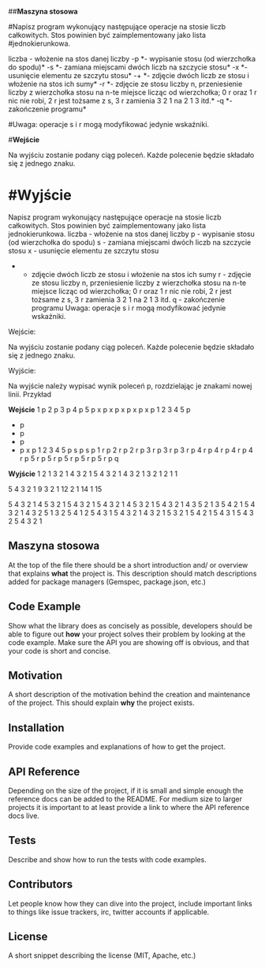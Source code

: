 ##**Maszyna stosowa**

#Napisz program wykonujący następujące operacje na stosie liczb całkowitych. Stos powinien być zaimplementowany jako lista 
#jednokierunkowa.

liczba - włożenie na stos danej liczby
-p \*- wypisanie stosu (od wierzchołka do spodu)\*
-s \*- zamiana miejscami dwóch liczb na szczycie stosu\*
-x \*- usunięcie elementu ze szczytu stosu\*
-+ \*- zdjęcie dwóch liczb ze stosu i włożenie na stos ich sumy\*
-r \*- zdjęcie ze stosu liczby n, przeniesienie liczby z wierzchołka stosu na n-te miejsce licząc od wierzchołka; 0 r oraz 1 r nic nie robi, 2 r jest tożsame z s, 3 r zamienia 3 2 1 na 2 1 3 itd.\*
-q \*- zakończenie programu\*

#Uwaga: operacje s i r mogą modyfikować jedynie wskaźniki.

#**Wejście**

Na wyjściu zostanie podany ciąg poleceń. Każde polecenie będzie składało się z jednego znaku.

#**Wyjście**
=======
Napisz program wykonujący następujące operacje na stosie liczb całkowitych. Stos powinien być zaimplementowany jako lista jednokierunkowa.
liczba - włożenie na stos danej liczby
p - wypisanie stosu (od wierzchołka do spodu)
s - zamiana miejscami dwóch liczb na szczycie stosu
x - usunięcie elementu ze szczytu stosu
+ - zdjęcie dwóch liczb ze stosu i włożenie na stos ich sumy
r - zdjęcie ze stosu liczby n, przeniesienie liczby z wierzchołka stosu na n-te miejsce licząc od wierzchołka; 0 r oraz 1 r nic nie robi, 2 r jest tożsame z s, 3 r zamienia 3 2 1 na 2 1 3 itd.
q - zakończenie programu
Uwaga: operacje s i r mogą modyfikować jedynie wskaźniki.

Wejście:

Na wyjściu zostanie podany ciąg poleceń. Każde polecenie będzie składało się z jednego znaku.

Wyjście:

Na wyjście należy wypisać wynik poleceń p, rozdzielając je znakami nowej linii.
Przykład

**Wejście**
1 p
2 p
3 p
4 p
5 p
x p
x p
x p
x p
x p
1 2 3 4 5 p
+ p
+ p
+ p
+ p
x p
1 2 3 4 5 p
s p
s p
1 r p
2 r p
2 r p
3 r p
3 r p
3 r p
4 r p
4 r p
4 r p
4 r p
5 r p
5 r p
5 r p
5 r p
5 r p
q

**Wyjście**
1 
2 1 
3 2 1 
4 3 2 1 
5 4 3 2 1 
4 3 2 1 
3 2 1 
2 1 
1 

5 4 3 2 1 
9 3 2 1 
12 2 1 
14 1 
15 

5 4 3 2 1 
4 5 3 2 1 
5 4 3 2 1 
5 4 3 2 1 
4 5 3 2 1 
5 4 3 2 1 
4 3 5 2 1 
3 5 4 2 1 
5 4 3 2 1 
4 3 2 5 1 
3 2 5 4 1 
2 5 4 3 1 
5 4 3 2 1 
4 3 2 1 5 
3 2 1 5 4 
2 1 5 4 3 
1 5 4 3 2 
5 4 3 2 1


## Maszyna stosowa

At the top of the file there should be a short introduction and/ or overview that explains **what** the project is. This description should match descriptions added for package managers (Gemspec, package.json, etc.)

## Code Example

Show what the library does as concisely as possible, developers should be able to figure out **how** your project solves their problem by looking at the code example. Make sure the API you are showing off is obvious, and that your code is short and concise.

## Motivation

A short description of the motivation behind the creation and maintenance of the project. This should explain **why** the project exists.

## Installation

Provide code examples and explanations of how to get the project.

## API Reference

Depending on the size of the project, if it is small and simple enough the reference docs can be added to the README. For medium size to larger projects it is important to at least provide a link to where the API reference docs live.

## Tests

Describe and show how to run the tests with code examples.

## Contributors

Let people know how they can dive into the project, include important links to things like issue trackers, irc, twitter accounts if applicable.

## License

A short snippet describing the license (MIT, Apache, etc.)
